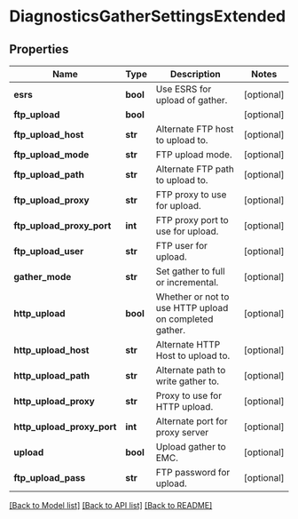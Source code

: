 # DiagnosticsGatherSettingsExtended

## Properties
Name | Type | Description | Notes
------------ | ------------- | ------------- | -------------
**esrs** | **bool** | Use ESRS for upload of gather. | [optional] 
**ftp_upload** | **bool** |  | [optional] 
**ftp_upload_host** | **str** | Alternate FTP host to upload to. | [optional] 
**ftp_upload_mode** | **str** | FTP upload mode. | [optional] 
**ftp_upload_path** | **str** | Alternate FTP path to upload to. | [optional] 
**ftp_upload_proxy** | **str** | FTP proxy to use for upload. | [optional] 
**ftp_upload_proxy_port** | **int** | FTP proxy port to use for upload. | [optional] 
**ftp_upload_user** | **str** | FTP user for upload. | [optional] 
**gather_mode** | **str** | Set gather to full or incremental. | [optional] 
**http_upload** | **bool** | Whether or not to use HTTP upload on completed gather. | [optional] 
**http_upload_host** | **str** | Alternate HTTP Host to upload to. | [optional] 
**http_upload_path** | **str** | Alternate path to write gather to. | [optional] 
**http_upload_proxy** | **str** | Proxy to use for HTTP upload. | [optional] 
**http_upload_proxy_port** | **int** | Alternate port for proxy server | [optional] 
**upload** | **bool** | Upload gather to EMC. | [optional] 
**ftp_upload_pass** | **str** | FTP password for upload. | [optional] 

[[Back to Model list]](../README.md#documentation-for-models) [[Back to API list]](../README.md#documentation-for-api-endpoints) [[Back to README]](../README.md)


